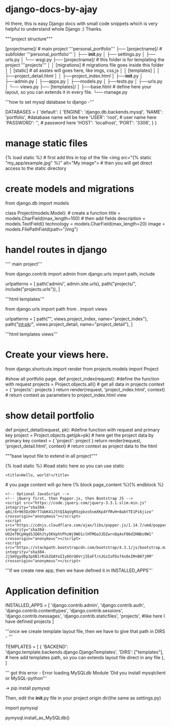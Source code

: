 # django-docs-by-ajay
Hi there, this is easy Django docs with small code snippets which is very helpful to understand whole Django :) Thanks.

"""project structure"""

[projectname]/ # main project '''personal_portfolio'''
├── [projectname]/ # subfolder '''personal_portfolio'''
│   ├── __init__.py
│   ├── settings.py
│   ├── urls.py
│   └── wsgi.py
├── [projectname]/ # this folder is for templating the project '''projects'''
│   │   [migrations] # migrations file goes inside this folder
│   │   [static] # all asstes will goes here, like imgs, css,js
│   │   [templates]
│   │     ├──project_detail.html
│   │     ├──project_index.html
│   ├──__init__.py
│   ├──admin.py
│   ├──apps.py
│   ├──models.py
│   ├──tests.py
│   ├──urls.py
│   └── views.py
├── [templates]/
│   ├──base.html # define here your layout, so you can extends it in every file.
└── manage.py

'''how to set mysql database to django -'''

DATABASES = {
    'default': {
        'ENGINE': 'django.db.backends.mysql',
        'NAME': 'portfolio', #database name will be here
        'USER': 'root', # user name here
        'PASSWORD': '', # password here
        'HOST': 'localhost',
        'PORT': '3306',
    }
}

# manage static files

{% load static %} # first add this in top of the file
<img src="{% static "my_app/example.jpg" %}" alt="My image"> # then you will get direct access to the static directory

# create models and migrations

from django.db import models

class Project(models.Model): # create a function
    title = models.CharField(max_length=100) # then add fields
    description = models.TextField()
    technology = models.CharField(max_length=20)
    image = models.FilePathField(path="/img")

# handel routes in django

'''' main project'''

from django.contrib import admin
from django.urls import path, include

urlpatterns = [
    path('admin/', admin.site.urls),
    path("projects/", include("projects.urls")),
]

'''html templates'''

from django.urls import path
from . import views

urlpatterns = [
    path("", views.project_index, name="project_index"),
    path("<int:pk>/", views.project_detail, name="project_detail"),
]

'''html templates views'''

# Create your views here.

from django.shortcuts import render
from projects.models import Project

#show all portfolio page.
def project_index(request): #define the function with request
    projects = Project.objects.all() # get all data in projects
    context = {
        'projects': projects
    }
    return render(request, 'project_index.html', context) # return context as parameters to project_index.html view

# show detail portfolio
def project_detail(request, pk): #define function with request and primary key
    project = Project.objects.get(pk=pk) # here get the project data by primary key
    context = {
        'project': project
    }
    return render(request, 'project_detail.html', context) # return context as project data to the html

"""base layout file to extend in all project"""

<!doctype html>
<html lang="en">
  <head>
    <!-- Required meta tags -->
    <meta charset="utf-8">
    <meta name="viewport" content="width=device-width, initial-scale=1, shrink-to-fit=no">
    {% load static %} #load static here so you can use static
    <!-- Bootstrap CSS -->
    <link rel="stylesheet" href="{% static "css/material.css" %}">

    <title>Hello, world!</title>
  </head>
  <body>
    # you page content will go here
    {% block page_content %}{% endblock %}

    <!-- Optional JavaScript -->
    <!-- jQuery first, then Popper.js, then Bootstrap JS -->
    <script src="https://code.jquery.com/jquery-3.3.1.slim.min.js" integrity="sha384-q8i/X+965DzO0rT7abK41JStQIAqVgRVzpbzo5smXKp4YfRvH+8abtTE1Pi6jizo" crossorigin="anonymous"></script>
    <script src="https://cdnjs.cloudflare.com/ajax/libs/popper.js/1.14.7/umd/popper.min.js" integrity="sha384-UO2eT0CpHqdSJQ6hJty5KVphtPhzWj9WO1clHTMGa3JDZwrnQq4sF86dIHNDz0W1" crossorigin="anonymous"></script>
    <script src="https://stackpath.bootstrapcdn.com/bootstrap/4.3.1/js/bootstrap.min.js" integrity="sha384-JjSmVgyd0p3pXB1rRibZUAYoIIy6OrQ6VrjIEaFf/nJGzIxFDsf4x0xIM+B07jRM" crossorigin="anonymous"></script>
  </body>
</html>

'''if we create new app, then we have defined it in INSTALLED_APPS'''
# Application definition

INSTALLED_APPS = [
    'django.contrib.admin',
    'django.contrib.auth',
    'django.contrib.contenttypes',
    'django.contrib.sessions',
    'django.contrib.messages',
    'django.contrib.staticfiles',
    'projects', #like here I have defined projects
]

'''once we create template layout file, then we have to give that path in DIRS - '''

TEMPLATES = [
    {
        'BACKEND': 'django.template.backends.django.DjangoTemplates',
        'DIRS': ["templates"], # here add templates path, so you can extends layout file direct in any file
    },
]

''' got this error - Error loading MySQLdb Module &#39;Did you install mysqlclient or MySQL-python'''

-> pip install pymysql

Then, edit the __init__.py file in your project origin dir(the same as settings.py)

import pymysql

pymysql.install_as_MySQLdb()








